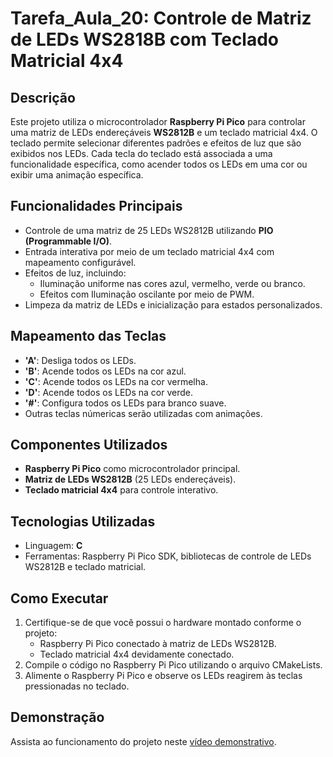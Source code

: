 # Tarefa_Aula_20: Controle de Matriz de LEDs WS2818B com Teclado Matricial 4x4

## Descrição
Este projeto utiliza o microcontrolador **Raspberry Pi Pico** para controlar uma matriz de LEDs endereçáveis **WS2812B** e um teclado matricial 4x4. O teclado permite selecionar diferentes padrões e efeitos de luz que são exibidos nos LEDs. Cada tecla do teclado está associada a uma funcionalidade específica, como acender todos os LEDs em uma cor ou exibir uma animação específica.

## Funcionalidades Principais
- Controle de uma matriz de 25 LEDs WS2812B utilizando **PIO (Programmable I/O)**.
- Entrada interativa por meio de um teclado matricial 4x4 com mapeamento configurável.
- Efeitos de luz, incluindo:
  - Iluminação uniforme nas cores azul, vermelho, verde ou branco.
  - Efeitos com Iluminação oscilante por meio de PWM.
- Limpeza da matriz de LEDs e inicialização para estados personalizados.

## Mapeamento das Teclas
- **'A'**: Desliga todos os LEDs.
- **'B'**: Acende todos os LEDs na cor azul.
- **'C'**: Acende todos os LEDs na cor vermelha.
- **'D'**: Acende todos os LEDs na cor verde.
- **'#'**: Configura todos os LEDs para branco suave.
- Outras teclas númericas serão utilizadas com animações.

## Componentes Utilizados
- **Raspberry Pi Pico** como microcontrolador principal.
- **Matriz de LEDs WS2812B** (25 LEDs endereçáveis).
- **Teclado matricial 4x4** para controle interativo.

## Tecnologias Utilizadas
- Linguagem: **C**
- Ferramentas: Raspberry Pi Pico SDK, bibliotecas de controle de LEDs WS2812B e teclado matricial.

## Como Executar
1. Certifique-se de que você possui o hardware montado conforme o projeto:
   - Raspberry Pi Pico conectado à matriz de LEDs WS2812B.
   - Teclado matricial 4x4 devidamente conectado.
2. Compile o código no Raspberry Pi Pico utilizando o arquivo CMakeLists.
3. Alimente o Raspberry Pi Pico e observe os LEDs reagirem às teclas pressionadas no teclado.

## Demonstração
Assista ao funcionamento do projeto neste [vídeo demonstrativo](#).


